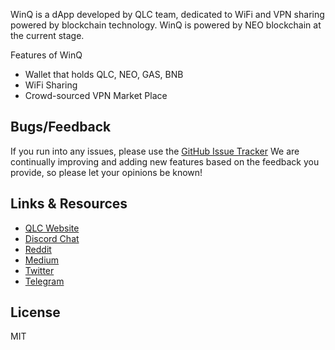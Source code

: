 WinQ is a dApp developed by QLC team, dedicated to WiFi and VPN sharing powered by blockchain technology. WinQ is powered by NEO blockchain at the current stage.  

Features of WinQ
- Wallet that holds QLC, NEO, GAS, BNB
- WiFi Sharing
- Crowd-sourced VPN Market Place

## Bugs/Feedback
If you run into any issues, please use the [GitHub Issue Tracker](https://github.com/qlcchain/WinQ-Android-code/issues) 
We are continually improving and adding new features based on the feedback you provide, so please let your opinions be known!

## Links & Resources

- [QLC Website](https://qlcchain.org)
- [Discord Chat](https://discord.gg/JnCnhjr)
- [Reddit](https://www.reddit.com/r/Qlink/)
- [Medium](https://medium.com/qlc-chain)
- [Twitter](https://twitter.com/QLCchain)
- [Telegram](https://t.me/qlinkmobile)

## License

MIT
